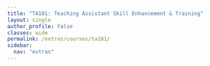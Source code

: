 ```yaml
---
title: "TA101: Teaching Assistant Skill Enhancement & Training"
layout: single
author_profile: false
classes: wide
permalink: /extras/courses/ta101/
sidebar:
  nav: "extras"
---
```


